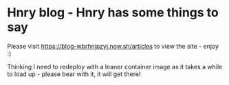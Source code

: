 # Hnry blog - Hnry has some things to say

Please visit https://blog-wbrhnjpzyj.now.sh/articles to view the site - enjoy :)

Thinking I need to redeploy with a leaner container image as it takes a while to load up - please bear with it, it will get there!
